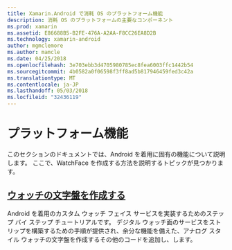 ```yaml
---
title: Xamarin.Android で消耗 OS のプラットフォーム機能
description: 消耗 OS のプラットフォームの主要なコンポーネント
ms.prod: xamarin
ms.assetid: E86688B5-B2FE-476A-A2AA-F8CC26EA8D2B
ms.technology: xamarin-android
author: mgmclemore
ms.author: mamcle
ms.date: 04/25/2018
ms.openlocfilehash: 3e703ebb3d4705980785ec8fea6003ffc1442b54
ms.sourcegitcommit: 4b0582a0f06598f3ff8ad5b817946459fed3c42a
ms.translationtype: MT
ms.contentlocale: ja-JP
ms.lasthandoff: 05/03/2018
ms.locfileid: "32436119"
---
```

# <a name="platform-features"></a>プラットフォーム機能

このセクションのドキュメントでは、Android を着用に固有の機能について説明します。 ここで、WatchFace を作成する方法を説明するトピックが見つかります。
 
##  <a name="creating-a-watch-faceandroidwearplatformcreating-a-watchfacemd"></a>[ウォッチの文字盤を作成する](~/android/wear/platform/creating-a-watchface.md)

Android を着用のカスタム ウォッチ フェイス サービスを実装するためのステップ バイ ステップ チュートリアルです。 デジタル ウォッチ面のサービスをストリップを構築するための手順が提供され、余分な機能を備えた、アナログ スタイル ウォッチの文字盤を作成するその他のコードを追加し、します。
